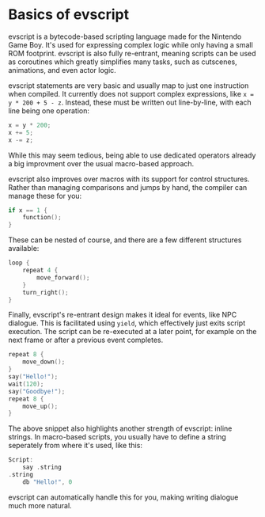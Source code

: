 # Basics of evscript

evscript is a bytecode-based scripting language made for the Nintendo Game Boy.
It's used for expressing complex logic while only having a small ROM footprint.
evscript is also fully re-entrant, meaning scripts can be used as coroutines which greatly simplifies many tasks, such as cutscenes, animations, and even actor logic.

evscript statements are very basic and usually map to just one instruction when compiled.
It currently does not support complex expressions, like `x = y * 200 + 5 - z`.
Instead, these must be written out line-by-line, with each line being one operation:

```c
x = y * 200;
x += 5;
x -= z;
```

While this may seem tedious, being able to use dedicated operators already a big improvment over the usual macro-based approach.

evscript also improves over macros with its support for control structures.
Rather than managing comparisons and jumps by hand, the compiler can manage these for you:

```c
if x == 1 {
	function();
}
```

These can be nested of course, and there are a few different structures available:

```c
loop {
	repeat 4 {
		move_forward();
	}
	turn_right();
}
```

Finally, evscript's re-entrant design makes it ideal for events, like NPC dialogue.
This is facilitated using `yield`, which effectively just exits script execution.
The script can be re-executed at a later point, for example on the next frame or after a previous event completes.

```c
repeat 8 {
	move_down();
}
say("Hello!");
wait(120);
say("Goodbye!");
repeat 8 {
	move_up();
}
```

The above snippet also highlights another strength of evscript: inline strings.
In macro-based scripts, you usually have to define a string seperately from where it's used, like this:

```c
Script:
    say .string
.string
    db "Hello!", 0
```

evscript can automatically handle this for you, making writing dialogue much more natural.
